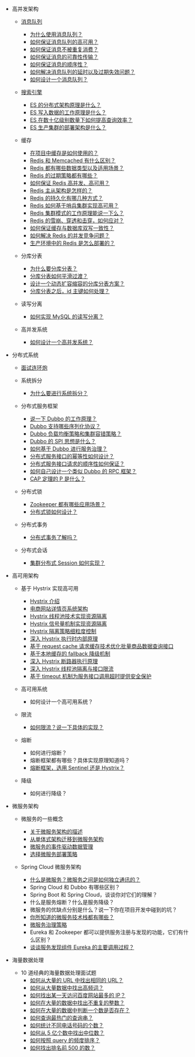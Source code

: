 - 高并发架构

  - [消息队列](./docs/high-concurrency/mq-interview.md)

    - [为什么使用消息队列？](./docs/high-concurrency/why-mq.md)
    - [如何保证消息队列的高可用？](./docs/high-concurrency/how-to-ensure-high-availability-of-message-queues.md)
    - [如何保证消息不被重复消费？](./docs/high-concurrency/how-to-ensure-that-messages-are-not-repeatedly-consumed.md)
    - [如何保证消息的可靠性传输？](./docs/high-concurrency/how-to-ensure-the-reliable-transmission-of-messages.md)
    - [如何保证消息的顺序性？](./docs/high-concurrency/how-to-ensure-the-order-of-messages.md)
    - [如何解决消息队列的延时以及过期失效问题？](./docs/high-concurrency/mq-time-delay-and-expired-failure.md)
    - [如何设计一个消息队列？](./docs/high-concurrency/mq-design.md)

  - [搜索引擎](./docs/high-concurrency/es-introduction.md)

    - [ES 的分布式架构原理是什么？](./docs/high-concurrency/es-architecture.md)
    - [ES 写入数据的工作原理是什么？](./docs/high-concurrency/es-write-query-search.md)
    - [ES 在数十亿级别数量下如何提高查询效率？](./docs/high-concurrency/es-optimizing-query-performance.md)
    - [ES 生产集群的部署架构是什么？](./docs/high-concurrency/es-production-cluster.md)

  - 缓存

    - [在项目中缓存是如何使用的？](./docs/high-concurrency/why-cache.md)
    - [Redis 和 Memcached 有什么区别？](./docs/high-concurrency/redis-single-thread-model.md)
    - [Redis 都有哪些数据类型以及适用场景？](./docs/high-concurrency/redis-data-types.md)
    - [Redis 的过期策略都有哪些？](./docs/high-concurrency/redis-expiration-policies-and-lru.md)
    - [如何保证 Redis 高并发、高可用？](./docs/high-concurrency/how-to-ensure-high-concurrency-and-high-availability-of-redis.md)
    - [Redis 主从架构是怎样的？](./docs/high-concurrency/redis-master-slave.md)
    - [Redis 的持久化有哪几种方式？](./docs/high-concurrency/redis-persistence.md)
    - [Redis 如何基于哨兵集群实现高可用？](./docs/high-concurrency/redis-sentinel.md)
    - [Redis 集群模式的工作原理能说一下么？](./docs/high-concurrency/redis-cluster.md)
    - [Redis 的雪崩、穿透和击穿，如何应对？](./docs/high-concurrency/redis-caching-avalanche-and-caching-penetration.md)
    - [如何保证缓存与数据库双写一致性？](./docs/high-concurrency/redis-consistence.md)
    - [如何解决 Redis 的并发竞争问题？](./docs/high-concurrency/redis-cas.md)
    - [生产环境中的 Redis 是怎么部署的？](./docs/high-concurrency/redis-production-environment.md)

  - 分库分表

    - [为什么要分库分表？](./docs/high-concurrency/database-shard.md)
    - [分库分表如何平滑过渡？](./docs/high-concurrency/database-shard-method.md)
    - [设计一个动态扩容缩容的分库分表方案？](./docs/high-concurrency/database-shard-dynamic-expand.md)
    - [分库分表之后，id 主键如何处理？](./docs/high-concurrency/database-shard-global-id-generate.md)

  - 读写分离

    - [如何实现 MySQL 的读写分离？](./docs/high-concurrency/mysql-read-write-separation.md)

  - 高并发系统
    - [如何设计一个高并发系统？](./docs/high-concurrency/high-concurrency-design.md)

* 分布式系统

  - [面试连环炮](./docs/distributed-system/distributed-system-interview.md)
  - 系统拆分

    - [为什么要进行系统拆分？](./docs/distributed-system/why-dubbo.md)

  - 分布式服务框架

    - [说一下 Dubbo 的工作原理？](./docs/distributed-system/dubbo-operating-principle.md)
    - [Dubbo 支持哪些序列化协议？](./docs/distributed-system/dubbo-serialization-protocol.md)
    - [Dubbo 负载均衡策略和集群容错策略？](./docs/distributed-system/dubbo-load-balancing.md)
    - [Dubbo 的 SPI 思想是什么？](./docs/distributed-system/dubbo-spi.md)
    - [如何基于 Dubbo 进行服务治理？](./docs/distributed-system/dubbo-service-management.md)
    - [分布式服务接口的幂等性如何设计？](./docs/distributed-system/distributed-system-idempotency.md)
    - [分布式服务接口请求的顺序性如何保证？](./docs/distributed-system/distributed-system-request-sequence.md)
    - [如何自己设计一个类似 Dubbo 的 RPC 框架？](./docs/distributed-system/dubbo-rpc-design.md)
    - [CAP 定理的 P 是什么？](./docs/distributed-system/distributed-system-cap.md)

  - 分布式锁

    - [Zookeeper 都有哪些应用场景？](./docs/distributed-system/zookeeper-application-scenarios.md)
    - [分布式锁如何设计？](./docs/distributed-system/distributed-lock-redis-vs-zookeeper.md)

  - 分布式事务

    - [分布式事务了解吗？](./docs/distributed-system/distributed-transaction.md)

  - 分布式会话
    - [集群分布式 Session 如何实现？](./docs/distributed-system/distributed-session.md)

* 高可用架构

  - 基于 Hystrix 实现高可用

    - [Hystrix 介绍](./docs/high-availability/hystrix-introduction.md)
    - [电商网站详情页系统架构](./docs/high-availability/e-commerce-website-detail-page-architecture.md)
    - [Hystrix 线程池技术实现资源隔离](./docs/high-availability/hystrix-thread-pool-isolation.md)
    - [Hystrix 信号量机制实现资源隔离](./docs/high-availability/hystrix-semphore-isolation.md)
    - [Hystrix 隔离策略细粒度控制](./docs/high-availability/hystrix-execution-isolation.md)
    - [深入 Hystrix 执行时内部原理](./docs/high-availability/hystrix-process.md)
    - [基于 request cache 请求缓存技术优化批量商品数据查询接口](./docs/high-availability/hystrix-request-cache.md)
    - [基于本地缓存的 fallback 降级机制](./docs/high-availability/hystrix-fallback.md)
    - [深入 Hystrix 断路器执行原理](./docs/high-availability/hystrix-circuit-breaker.md)
    - [深入 Hystrix 线程池隔离与接口限流](./docs/high-availability/hystrix-thread-pool-current-limiting.md)
    - [基于 timeout 机制为服务接口调用超时提供安全保护](./docs/high-availability/hystrix-timeout.md)

  - 高可用系统

    - 如何设计一个高可用系统？

  - 限流

    - [如何限流？说一下具体的实现？](./docs/high-concurrency/how-to-limit-current.md)

  - 熔断

    - 如何进行熔断？
    - 熔断框架都有哪些？具体实现原理知道吗？
    - [熔断框架，选用 Sentinel 还是 Hystrix？](./docs/high-availability/sentinel-vs-hystrix.md)

  - 降级
    - 如何进行降级？

* 微服务架构

  - 微服务的一些概念

    - [关于微服务架构的描述](./docs/micro-services/microservices-introduction.md)
    - [从单体式架构迁移到微服务架构](./docs/micro-services/migrating-from-a-monolithic-architecture-to-a-microservices-architecture.md)
    - [微服务的事件驱动数据管理](./docs/micro-services/event-driven-data-management-for-microservices.md)
    - [选择微服务部署策略](./docs/micro-services/choose-microservice-deployment-strategy.md)

  - Spring Cloud 微服务架构
    - [什么是微服务？微服务之间是如何独立通讯的？](./docs/micro-services/what's-microservice-how-to-communicate.md)
    - Spring Cloud 和 Dubbo 有哪些区别？
    - Spring Boot 和 Spring Cloud，谈谈你对它们的理解？
    - 什么是服务熔断？什么是服务降级？
    - 微服务的优缺点分别是什么？说一下你在项目开发中碰到的坑？
    - [你所知道的微服务技术栈都有哪些？](./docs/micro-services/micro-services-technology-stack.md)
    - [微服务治理策略](./docs/micro-services/micro-service-governance.md)
    - Eureka 和 Zookeeper 都可以提供服务注册与发现的功能，它们有什么区别？
    - [谈谈服务发现组件 Eureka 的主要调用过程？](./docs/micro-services/how-eureka-enable-service-discovery-and-service-registration.md)

* 海量数据处理
  - 10 道经典的海量数据处理面试题
    - [如何从大量的 URL 中找出相同的 URL？](./docs/big-data/find-common-urls.md)
    - [如何从大量数据中找出高频词？](./docs/big-data/find-top-100-words.md)
    - [如何找出某一天访问百度网站最多的 IP？](./docs/big-data/find-top-1-ip.md)
    - [如何在大量的数据中找出不重复的整数？](./docs/big-data/find-no-repeat-number.md)
    - [如何在大量的数据中判断一个数是否存在？](./docs/big-data/find-a-number-if-exists.md)
    - [如何查询最热门的查询串？](./docs/big-data/find-hotest-query-string.md)
    - [如何统计不同电话号码的个数？](./docs/big-data/count-different-phone-numbers.md)
    - [如何从 5 亿个数中找出中位数？](./docs/big-data/find-mid-value-in-500-millions.md)
    - [如何按照 query 的频度排序？](./docs/big-data/sort-the-query-strings-by-counts.md)
    - [如何找出排名前 500 的数？](./docs/big-data/find-rank-top-500-numbers.md)
